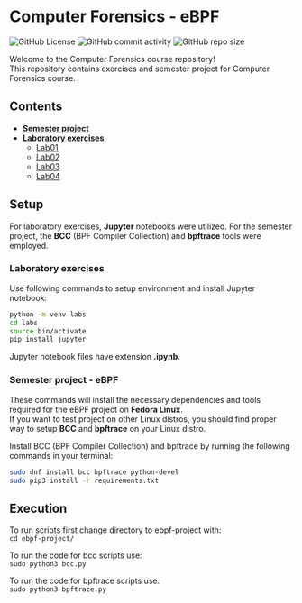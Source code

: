 # Computer Forensics - eBPF

![GitHub License](https://img.shields.io/github/license/sstrinic/CF-eBPF)
![GitHub commit activity](https://img.shields.io/github/commit-activity/t/sstrinic/CF-eBPF)
![GitHub repo size](https://img.shields.io/github/repo-size/sstrinic/CF-eBPF)

Welcome to the Computer Forensics course repository!  
This repository contains exercises and semester project for Computer Forensics course.

## Contents

- **[Semester project](ebpf-project/)**
- **[Laboratory exercises](Labs/)**
  - [Lab01](Labs/Lab01/)
  - [Lab02](Labs/Lab02/)
  - [Lab03](Labs/Lab03/)
  - [Lab04](Labs/Lab04/)

## Setup

For laboratory exercises, **Jupyter** notebooks were utilized.
For the semester project, the **BCC** (BPF Compiler Collection) and **bpftrace** tools were employed.  

### Laboratory exercises

Use following commands to setup environment and install Jupyter notebook:

```bash
python -m venv labs
cd labs
source bin/activate
pip install jupyter
```

Jupyter notebook files have extension **.ipynb**.

### Semester project - eBPF

These commands will install the necessary dependencies and tools required for the eBPF project on **Fedora Linux**.  
If you want to test project on other Linux distros, you should find proper way to setup **BCC** and **bpftrace** on your Linux distro.  

Install BCC (BPF Compiler Collection) and bpftrace by running the following commands in your terminal:

```bash
sudo dnf install bcc bpftrace python-devel
sudo pip3 install -r requirements.txt
```

## Execution

To run scripts first change directory to ebpf-project with:  
`cd ebpf-project/`  

To run the code for bcc scripts use:  
`sudo python3 bcc.py`  

To run the code for bpftrace scripts use:  
`sudo python3 bpftrace.py`
